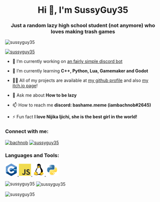 <h1 align="center">Hi 👋, I'm SussyGuy35</h1>
<h3 align="center">Just a random lazy high school student (not anymore) who loves making trash games</h3>

<p align="left"> <img src="https://komarev.com/ghpvc/?username=sussyguy35&label=Profile%20views&color=0e75b6&style=flat" alt="sussyguy35" /> </p>

<p align="left"> <a href="https://github.com/ryo-ma/github-profile-trophy"><img src="https://github-profile-trophy.vercel.app/?username=sussyguy35" alt="sussyguy35" /></a> </p>

- 🔭 I’m currently working on [an fairly simple discord bot](https://github.com/SussyGuy35/open-susbot)

- 🌱 I’m currently learning **C++, Python, Lua, Gamemaker and Godot**

- 👨‍💻 All of my projects are available at [my github profile](https://github.com/SussyGuy35) and also [my itch.io page](https://bachnob.itch.io)!

- 💬 Ask me about **How to be lazy**

- 📫 How to reach me **discord: bashame.meme (iambachnob#2645)**

- ⚡ Fun fact **I love Nijika Ijichi, she is the best girl in the world!**

<h3 align="left">Connect with me:</h3>
<p align="left">
<a href="https://www.facebook.com/BachNob" target="blank"><img align="center" src="https://raw.githubusercontent.com/rahuldkjain/github-profile-readme-generator/master/src/images/icons/Social/facebook.svg" alt="bachnob" height="30" width="40" /></a>
<a href="https://www.youtube.com/@SussyGuy35" target="blank"><img align="center" src="https://raw.githubusercontent.com/rahuldkjain/github-profile-readme-generator/master/src/images/icons/Social/youtube.svg" alt="sussyguy35" height="30" width="40" /></a>
</p>

<h3 align="left">Languages and Tools:</h3>
<p align="left"> <a href="https://www.w3schools.com/cpp/" target="_blank" rel="noreferrer"> <img src="https://raw.githubusercontent.com/devicons/devicon/master/icons/cplusplus/cplusplus-original.svg" alt="cplusplus" width="40" height="40"/> </a> <a href="https://developer.mozilla.org/en-US/docs/Web/JavaScript" target="_blank" rel="noreferrer"> <img src="https://raw.githubusercontent.com/devicons/devicon/master/icons/javascript/javascript-original.svg" alt="javascript" width="40" height="40"/> </a> <a href="https://www.linux.org/" target="_blank" rel="noreferrer"> <img src="https://raw.githubusercontent.com/devicons/devicon/master/icons/linux/linux-original.svg" alt="linux" width="40" height="40"/> </a> <a href="https://www.python.org" target="_blank" rel="noreferrer"> <img src="https://raw.githubusercontent.com/devicons/devicon/master/icons/python/python-original.svg" alt="python" width="40" height="40"/> </a> </p>

<p><img align="left" src="https://github-readme-stats.vercel.app/api/top-langs?username=sussyguy35&show_icons=true&locale=en&layout=compact" alt="sussyguy35" /></p>

<p>&nbsp;<img align="center" src="https://github-readme-stats.vercel.app/api?username=sussyguy35&show_icons=true&locale=en" alt="sussyguy35" /></p>

<p><img align="center" src="https://github-readme-streak-stats.herokuapp.com/?user=sussyguy35&" alt="sussyguy35" /></p>

